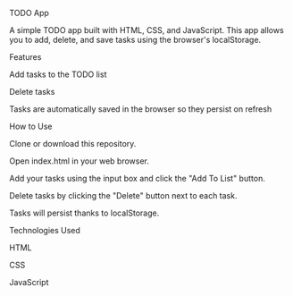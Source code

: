TODO App

A simple TODO app built with HTML, CSS, and JavaScript. This app allows you to add, delete, and save tasks using the browser's localStorage.

Features

Add tasks to the TODO list

Delete tasks

Tasks are automatically saved in the browser so they persist on refresh

How to Use

Clone or download this repository.

Open index.html in your web browser.

Add your tasks using the input box and click the "Add To List" button.

Delete tasks by clicking the "Delete" button next to each task.

Tasks will persist thanks to localStorage.

Technologies Used

HTML

CSS

JavaScript
